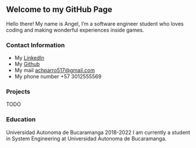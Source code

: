 ## Welcome to my GitHub Page

Hello there! My name is Angel, I’m a software engineer student who loves coding and making wonderful experiences inside games.

### Contact Information


- My [LinkedIn](https://www.linkedin.com/in/angel-chaparro-301745219/)
- My [Github](https://github.com/Vessv)
- My mail achparro517@gmail.com
- My phone number +57 3012555569



### Projects
TODO

### Education

Universidad Autonoma de Bucaramanga
           2018-2022
I am currently a student in System Engineering at 
Universidad Autonoma de Bucaramanga.
